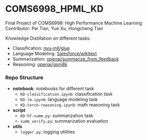# COMS6998_HPML_KD
Final Project of COMS6998: High Performance Machine Learning
Contributor: Pei Tian, Yue Xu, Hongcheng Tian

Knowledge Distillation on different tasks: 

- Classification: [nyu-mll/glue](https://huggingface.co/datasets/nyu-mll/glue)
- Language Modeling: [Salesforce/wikitext](https://huggingface.co/datasets/Salesforce/wikitext)
- Summarization: [openai/summarize_from_feedback](https://huggingface.co/datasets/openai/summarize_from_feedback)
- Reasoning: [openai/gsm8k](https://huggingface.co/datasets/openai/gsm8k)


### Repo Structure

- **notebook**: notebooks for different task
  - `KD-classification.ipynb`: classification task
  - `KD-lm.ipynb`: language modeling task
  - `KD-torch-reasoning.ipynb`: math reasoning task
- **script**
  - `KD-hf-summ.py`: summarization task
  - `summ_verify.py`: summarization evaluation
- **utils**
  - `logger.py`: logging utilities 
